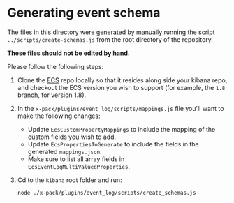 # Generating event schema

The files in this directory were generated by manually running the script
`../scripts/create-schemas.js` from the root directory of the repository.

**These files should not be edited by hand.**

Please follow the following steps:

1. Clone the [ECS](https://github.com/elastic/ecs) repo locally so that it
  resides along side your kibana repo, and checkout the ECS version you wish to
  support (for example, the `1.8` branch, for version 1.8).

2. In the `x-pack/plugins/event_log/scripts/mappings.js` file you'll want to
  make the following changes:
    - Update `EcsCustomPropertyMappings` to include the mapping of the custom
      fields you wish to add.
    - Update `EcsPropertiesToGenerate` to include the fields in the generated
      `mappings.json`.
    - Make sure to list all array fields in `EcsEventLogMultiValuedProperties`.

3. Cd to the `kibana` root folder and run:

    ```sh
    node ./x-pack/plugins/event_log/scripts/create_schemas.js
    ```
